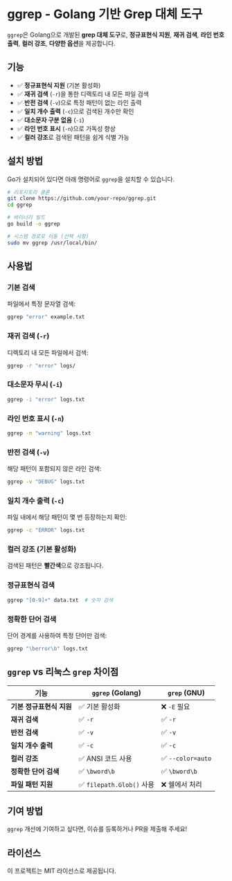 # ggrep - Golang 기반 Grep 대체 도구

`ggrep`은 Golang으로 개발된 **grep 대체 도구**로, **정규표현식 지원**, **재귀 검색**, **라인 번호 출력**, **컬러 강조**, **다양한 옵션**을 제공합니다.

## 기능

- ✅ **정규표현식 지원** (기본 활성화)
- ✅ **재귀 검색** (`-r`)을 통한 디렉토리 내 모든 파일 검색
- ✅ **반전 검색** (`-v`)으로 특정 패턴이 없는 라인 출력
- ✅ **일치 개수 출력** (`-c`)으로 검색된 개수만 확인
- ✅ **대소문자 구분 없음** (`-i`)
- ✅ **라인 번호 표시** (`-n`)으로 가독성 향상
- ✅ **컬러 강조**로 검색된 패턴을 쉽게 식별 가능

## 설치 방법

Go가 설치되어 있다면 아래 명령어로 `ggrep`을 설치할 수 있습니다.

```sh
# 리포지토리 클론
git clone https://github.com/your-repo/ggrep.git
cd ggrep

# 바이너리 빌드
go build -o ggrep

# 시스템 경로로 이동 (선택 사항)
sudo mv ggrep /usr/local/bin/
```

## 사용법

### 기본 검색

파일에서 특정 문자열 검색:

```sh
ggrep "error" example.txt
```

### 재귀 검색 (`-r`)

디렉토리 내 모든 파일에서 검색:

```sh
ggrep -r "error" logs/
```

### 대소문자 무시 (`-i`)

```sh
ggrep -i "error" logs.txt
```

### 라인 번호 표시 (`-n`)

```sh
ggrep -n "warning" logs.txt
```

### 반전 검색 (`-v`)

해당 패턴이 포함되지 않은 라인 검색:

```sh
ggrep -v "DEBUG" logs.txt
```

### 일치 개수 출력 (`-c`)

파일 내에서 해당 패턴이 몇 번 등장하는지 확인:

```sh
ggrep -c "ERROR" logs.txt
```

### 컬러 강조 (기본 활성화)

검색된 패턴은 **빨간색**으로 강조됩니다.

### 정규표현식 검색

```sh
ggrep "[0-9]+" data.txt  # 숫자 검색
```

### 정확한 단어 검색

단어 경계를 사용하여 특정 단어만 검색:

```sh
ggrep "\berror\b" logs.txt
```

## `ggrep` vs 리눅스 `grep` 차이점

| 기능                     | `ggrep` (Golang)          | `grep` (GNU)      |
| ------------------------ | ------------------------- | ----------------- |
| **기본 정규표현식 지원** | ✅ 기본 활성화            | ❌ `-E` 필요      |
| **재귀 검색**            | ✅ `-r`                   | ✅ `-r`           |
| **반전 검색**            | ✅ `-v`                   | ✅ `-v`           |
| **일치 개수 출력**       | ✅ `-c`                   | ✅ `-c`           |
| **컬러 강조**            | ✅ ANSI 코드 사용         | ✅ `--color=auto` |
| **정확한 단어 검색**     | ✅ `\bword\b`             | ✅ `\bword\b`     |
| **파일 패턴 지원**       | ✅ `filepath.Glob()` 사용 | ❌ 쉘에서 처리    |

## 기여 방법

`ggrep` 개선에 기여하고 싶다면, 이슈를 등록하거나 PR을 제출해 주세요!

## 라이선스

이 프로젝트는 MIT 라이선스로 제공됩니다.

